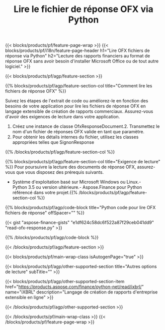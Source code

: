 ﻿---
title: Lire le fichier de réponse OFX via Python
description: Exemple de code pour la lecture du fichier de réponses OFX. Utilisez l'exemple de code API pour lire les fichiers de réponse du lot OFX dans les applications basées sur Python. 
url: /fr/python-net/read/ofx-response/
family: finance
platformtag: python
feature: read
informat: OFX response
outformat: 
otherformats: 
---
{{< blocks/products/pf/feature-page-wrap >}}
{{< blocks/products/pf/i18n/feature-page-header h1="Lire OFX fichiers de réponse via Python" h2="Lecture des rapports financiers au format de réponse OFX sans avoir besoin d\'installer Microsoft Office ou de tout autre logiciel." >}}

{{< blocks/products/pf/agp/feature-section >}}

{{% blocks/products/pf/agp/feature-section-col title="Comment lire les fichiers de réponse OFX" %}}

Suivez les étapes de l'extrait de code ou améliorez-le en fonction des besoins de votre application pour lire les fichiers de réponse OFX en langage extensible de création de rapports commerciaux. Assurez-vous d'avoir des exigences de lecture dans votre application.

1. Créez une instance de classe OfxResponseDocument.2. Transmettez le nom d'un fichier de réponses OFX valide en tant que paramètre.
3. Pour obtenir les détails internes du fichier, utilisez les classes appropriées telles que SignonResponse

{{% /blocks/products/pf/agp/feature-section-col %}}

{{% blocks/products/pf/agp/feature-section-col title="Exigence de lecture" %}}
Pour poursuivre la lecture des documents de réponse OFX, assurez-vous que vous disposez des prérequis suivants. 
- Système d'exploitation basé sur Microsoft Windows ou Linux.- Python 3.5 ou version ultérieure.- Aspose.Finance pour Python référencé dans votre projet.{{% /blocks/products/pf/agp/feature-section-col %}}

{{% blocks/products/pf/agp/code-block title="Python code pour lire OFX fichiers de réponse" offSpacer="" %}}

{{< gist "aspose-finance-gists" "e1df624c58dc6f522a87f29ceb041dd9" "read-ofx-response.py" >}}

{{% /blocks/products/pf/agp/code-block %}}

{{< /blocks/products/pf/agp/feature-section >}}

{{< blocks/products/pf/main-wrap-class isAutogenPage="true" >}}

{{< blocks/products/pf/agp/other-supported-section title="Autres options de lecture" subTitle="" >}}

{{< blocks/products/pf/agp/other-supported-section-item href="https://products.aspose.com/finance/python-net/read/ixbrl/" name="iXBRL" description="Langage de création de rapports d\'entreprise extensible en ligne" >}}

{{< /blocks/products/pf/agp/other-supported-section >}}

{{< /blocks/products/pf/main-wrap-class >}}
{{< /blocks/products/pf/feature-page-wrap >}}
